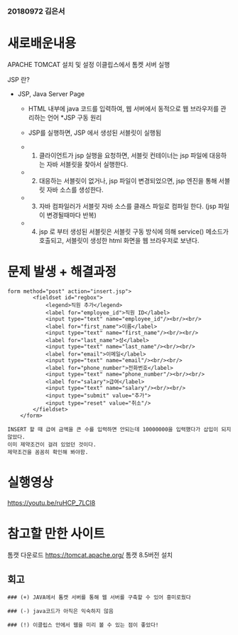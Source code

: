 ### 20180972 김은서

# 새로배운내용

APACHE TOMCAT 설치 및 설정
이클립스에서 톰켓 서버 실행

JSP 란?
* JSP, Java Server Page
  * HTML 내부에 java 코드를 입력하여, 웹 서버에서 동적으로 웹 브라우저를 관리하는 언어
*JSP 구동 원리

  * JSP를 실행하면, JSP 에서 생성된 서블릿이 실행됨
  * 1) 클라이언트가 jsp 실행을 요청하면, 서블릿 컨테이너는 jsp 파일에 대응하는 자바 서블릿을 찾아서 실행한다.
  * 2) 대응하는 서블릿이 없거나, jsp 파일이 변경되었으면, jsp 엔진을 통해 서블릿 자바 소스를 생성한다.
  * 3) 자바 컴파일러가 서블릿 자바 소스를 클래스 파일로 컴파일 한다. (jsp 파일이 변경될때마다 반복)
  * 4) jsp 로 부터 생성된 서블릿은 서블릿 구동 방식에 의해 service() 메소드가 호출되고, 서블릿이 생성한 html 화면을 웹 브라우저로 보낸다. 



# 문제 발생 + 해결과정
```
form method="post" action="insert.jsp">
		<fieldset id="regbox">
			<legend>직원 추가</legend>
			<label for="employee_id">직원 ID</label>
			<input type="text" name="employee_id"/><br/><br/>
			<label for="first_name">이름</label>
			<input type="text" name="first_name"/><br/><br/>
			<label for="last_name">성</label>
			<input type="text" name="last_name"/><br/><br/>
			<label for="email">이메일</label>
			<input type="text" name="email"/><br/><br/>
			<label for="phone_number">전화번호</label>
			<input type="text" name="phone_number"/><br/><br/>
			<label for="salary">급여</label>
			<input type="text" name="salary"/><br/><br/>			
			<input type="submit" value="추가">
			<input type="reset" value="취소"/>			
		</fieldset>
	</form>

INSERT 할 때 급여 금액을 큰 수를 입력하면 안되는데 10000000을 입력했다가 삽입이 되지 않았다. 
이미 제약조건이 걸려 있었던 것이다. 
제약조건을 꼼꼼히 확인해 봐야함. 
```

# 실행영상

https://youtu.be/ruHCP_7LCl8

# 참고할 만한 사이트
톰캣 다운로드 
https://tomcat.apache.org/
톰캣 8.5버전 설치

## 회고
```
### (+) JAVA에서 톰캣 서버를 통해 웹 서버를 구축할 수 있어 흥미로웠다

### (-) java코드가 아직은 익숙하지 않음

### (!) 이클립스 안에서 웹을 미리 볼 수 있는 점이 좋았다!
